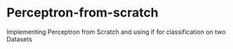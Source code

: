# Perceptron-from-scratch
Implementing Perceptron from Scratch and using if for classification on two Datasets
